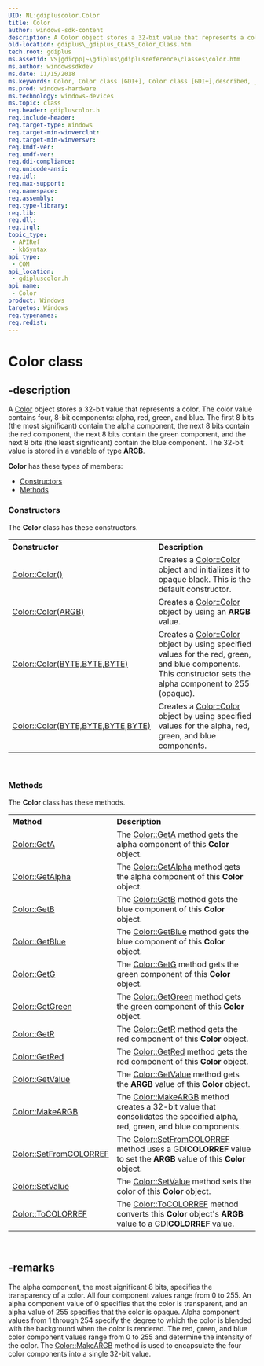 ```yaml
---
UID: NL:gdipluscolor.Color
title: Color
author: windows-sdk-content
description: A Color object stores a 32-bit value that represents a color.
old-location: gdiplus\_gdiplus_CLASS_Color_Class.htm
tech.root: gdiplus
ms.assetid: VS|gdicpp|~\gdiplus\gdiplusreference\classes\color.htm
ms.author: windowssdkdev
ms.date: 11/15/2018
ms.keywords: Color, Color class [GDI+], Color class [GDI+],described, _gdiplus_CLASS_Color_Class, gdiplus._gdiplus_CLASS_Color_Class, gdipluscolor/Color
ms.prod: windows-hardware
ms.technology: windows-devices
ms.topic: class
req.header: gdipluscolor.h
req.include-header: 
req.target-type: Windows
req.target-min-winverclnt: 
req.target-min-winversvr: 
req.kmdf-ver: 
req.umdf-ver: 
req.ddi-compliance: 
req.unicode-ansi: 
req.idl: 
req.max-support: 
req.namespace: 
req.assembly: 
req.type-library: 
req.lib: 
req.dll: 
req.irql: 
topic_type:
 - APIRef
 - kbSyntax
api_type:
 - COM
api_location:
 - gdipluscolor.h
api_name:
 - Color
product: Windows
targetos: Windows
req.typenames: 
req.redist: 
---
```


# Color class


## -description


A <a href="https://msdn.microsoft.com/ebd68c22-9b00-4a8e-9954-e8b0eda764f8">Color</a> object stores a 32-bit value that represents a color. The color value contains four, 8-bit components: alpha, red, green, and blue. The first 8 bits (the most significant) contain the alpha component, the next 8 bits contain the red component, the next 8 bits contain the green component, and the next 8 bits (the least significant) contain the blue component. The 32-bit value is stored in a variable of type 
			<b>ARGB</b>.

<b xmlns:loc="http://microsoft.com/wdcml/l10n">Color</b> has these types of members:
<ul>
<li><a href="https://docs.microsoft.com/">Constructors</a></li>
<li><a href="https://docs.microsoft.com/">Methods</a></li>
</ul><h3><a id="constructors"></a>Constructors</h3>The <b xmlns:loc="http://microsoft.com/wdcml/l10n">Color</b> class has these constructors.
<table class="members" id="memberListConstructors">
<tr>
<th align="left" width="37%">Constructor</th>
<th align="left" width="63%">Description</th>
</tr>
<tr data="declared;">
<td align="left" width="37%">
<a href="https://msdn.microsoft.com/80a95e75-d592-4eed-994c-4e7658d8068c">Color::Color()</a>
</td>
<td align="left" width="63%">
Creates a <a href="https://msdn.microsoft.com/80a95e75-d592-4eed-994c-4e7658d8068c">Color::Color</a> object and initializes it to opaque black. This is the default constructor.

</td>
</tr>
<tr data="declared;">
<td align="left" width="37%">
<a href="https://msdn.microsoft.com/ee941095-77f3-4aee-9478-7b33f625f682">Color::Color(ARGB)</a>
</td>
<td align="left" width="63%">
Creates a <a href="https://msdn.microsoft.com/ee941095-77f3-4aee-9478-7b33f625f682">Color::Color</a> object by using an 
			<b>ARGB</b> value.

</td>
</tr>
<tr data="declared;">
<td align="left" width="37%">
<a href="https://msdn.microsoft.com/d7bd27fb-8943-4c6b-acf4-151a5e40e58a">Color::Color(BYTE,BYTE,BYTE)</a>
</td>
<td align="left" width="63%">
Creates a <a href="https://msdn.microsoft.com/d7bd27fb-8943-4c6b-acf4-151a5e40e58a">Color::Color</a> object by using specified values for the red, green, and blue components. This constructor sets the alpha component to 255 (opaque).

</td>
</tr>
<tr data="declared;">
<td align="left" width="37%">
<a href="https://msdn.microsoft.com/2e39f5b6-6fe3-4eb6-b06b-371174400fcc">Color::Color(BYTE,BYTE,BYTE,BYTE)</a>
</td>
<td align="left" width="63%">
Creates a <a href="https://msdn.microsoft.com/2e39f5b6-6fe3-4eb6-b06b-371174400fcc">Color::Color</a> object by using specified values for the alpha, red, green, and blue components.

</td>
</tr>
</table> 
<h3><a id="methods"></a>Methods</h3>The <b>Color</b> class has these methods.
<table class="members" id="memberListMethods">
<tr>
<th align="left" width="37%">Method</th>
<th align="left" width="63%">Description</th>
</tr>
<tr data="declared;">
<td align="left" width="37%">
<a href="https://msdn.microsoft.com/e9dcfd1d-a310-4625-a22a-2236d72f1049">Color::GetA</a>
</td>
<td align="left" width="63%">
The <a href="https://msdn.microsoft.com/e9dcfd1d-a310-4625-a22a-2236d72f1049">Color::GetA</a> method gets the alpha component of this <b>Color</b> object.

</td>
</tr>
<tr data="declared;">
<td align="left" width="37%">
<a href="https://msdn.microsoft.com/9b40ba57-88c5-4a8d-9722-256a0bc66a3e">Color::GetAlpha</a>
</td>
<td align="left" width="63%">
The <a href="https://msdn.microsoft.com/9b40ba57-88c5-4a8d-9722-256a0bc66a3e">Color::GetAlpha</a> method gets the alpha component of this <b>Color</b> object.

</td>
</tr>
<tr data="declared;">
<td align="left" width="37%">
<a href="https://msdn.microsoft.com/09977e61-e46f-48c5-a9b9-5a29f24f15c1">Color::GetB</a>
</td>
<td align="left" width="63%">
The <a href="https://msdn.microsoft.com/09977e61-e46f-48c5-a9b9-5a29f24f15c1">Color::GetB</a> method gets the blue component of this <b>Color</b> object.

</td>
</tr>
<tr data="declared;">
<td align="left" width="37%">
<a href="https://msdn.microsoft.com/53a42e45-2c2d-40c1-8d22-a954a151f7b6">Color::GetBlue</a>
</td>
<td align="left" width="63%">
The <a href="https://msdn.microsoft.com/53a42e45-2c2d-40c1-8d22-a954a151f7b6">Color::GetBlue</a> method gets the blue component of this <b>Color</b> object.

</td>
</tr>
<tr data="declared;">
<td align="left" width="37%">
<a href="https://msdn.microsoft.com/254b40cb-d82e-401c-8b46-8bf09ce3914f">Color::GetG</a>
</td>
<td align="left" width="63%">
The <a href="https://msdn.microsoft.com/254b40cb-d82e-401c-8b46-8bf09ce3914f">Color::GetG</a> method gets the green component of this <b>Color</b> object.

</td>
</tr>
<tr data="declared;">
<td align="left" width="37%">
<a href="https://msdn.microsoft.com/b5499194-7078-434e-9d6b-a686ece3fd55">Color::GetGreen</a>
</td>
<td align="left" width="63%">
The <a href="https://msdn.microsoft.com/b5499194-7078-434e-9d6b-a686ece3fd55">Color::GetGreen</a> method gets the green component of this <b>Color</b> object.

</td>
</tr>
<tr data="declared;">
<td align="left" width="37%">
<a href="https://msdn.microsoft.com/70051577-5f60-4b4c-8d0c-9b285edbd77c">Color::GetR</a>
</td>
<td align="left" width="63%">
The <a href="https://msdn.microsoft.com/70051577-5f60-4b4c-8d0c-9b285edbd77c">Color::GetR</a> method gets the red component of this <b>Color</b> object.

</td>
</tr>
<tr data="declared;">
<td align="left" width="37%">
<a href="https://msdn.microsoft.com/5d2dc63d-14e3-4e38-a41f-1d3e41f07cdd">Color::GetRed</a>
</td>
<td align="left" width="63%">
The <a href="https://msdn.microsoft.com/5d2dc63d-14e3-4e38-a41f-1d3e41f07cdd">Color::GetRed</a> method gets the red component of this <b>Color</b> object.

</td>
</tr>
<tr data="declared;">
<td align="left" width="37%">
<a href="https://msdn.microsoft.com/b333bf7d-b212-43fd-8f86-d7bf73b6a3f4">Color::GetValue</a>
</td>
<td align="left" width="63%">
The <a href="https://msdn.microsoft.com/b333bf7d-b212-43fd-8f86-d7bf73b6a3f4">Color::GetValue</a> method gets the <b>ARGB</b> value of this <b>Color</b> object.

</td>
</tr>
<tr data="declared;">
<td align="left" width="37%">
<a href="https://msdn.microsoft.com/41befc00-c256-4f56-90c3-8fd5aa18bb49">Color::MakeARGB</a>
</td>
<td align="left" width="63%">
The <a href="https://msdn.microsoft.com/41befc00-c256-4f56-90c3-8fd5aa18bb49">Color::MakeARGB</a> method creates a 32-bit value that consolidates the specified alpha, red, green, and blue components.

</td>
</tr>
<tr data="declared;">
<td align="left" width="37%">
<a href="https://msdn.microsoft.com/5fb15f81-8bed-4895-bec8-b687028cc5a2">Color::SetFromCOLORREF</a>
</td>
<td align="left" width="63%">
The <a href="https://msdn.microsoft.com/5fb15f81-8bed-4895-bec8-b687028cc5a2">Color::SetFromCOLORREF</a> method uses a GDI<b>COLORREF</b> value to set the <b>ARGB</b> value of this <b>Color</b> object.

</td>
</tr>
<tr data="declared;">
<td align="left" width="37%">
<a href="https://msdn.microsoft.com/36f95b4e-8f01-4100-ad40-1762291bc069">Color::SetValue</a>
</td>
<td align="left" width="63%">
The <a href="https://msdn.microsoft.com/36f95b4e-8f01-4100-ad40-1762291bc069">Color::SetValue</a> method sets the color of this <b>Color</b> object.

</td>
</tr>
<tr data="declared;">
<td align="left" width="37%">
<a href="https://msdn.microsoft.com/1bf9093d-5316-4280-850e-b0738cf5d0cf">Color::ToCOLORREF</a>
</td>
<td align="left" width="63%">
The <a href="https://msdn.microsoft.com/1bf9093d-5316-4280-850e-b0738cf5d0cf">Color::ToCOLORREF</a> method converts this <b>Color</b> object's <b>ARGB</b> value to a GDI<b>COLORREF</b> value.

</td>
</tr>
</table> 


## -remarks



The alpha component, the most significant 8 bits, specifies the transparency of a color. All four component values range from 0 to 255. An alpha component value of 0 specifies that the color is transparent, and an alpha value of 255 specifies that the color is opaque. Alpha component values from 1 through 254 specify the degree to which the color is blended with the background when the color is rendered. The red, green, and blue color component values range from 0 to 255 and determine the intensity of the color. The <a href="https://msdn.microsoft.com/41befc00-c256-4f56-90c3-8fd5aa18bb49">Color::MakeARGB</a> method is used to encapsulate the four color components into a single 32-bit value.



